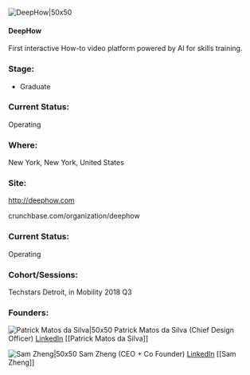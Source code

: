 

![DeepHow|50x50](https://apimg.techstars.com/connect/images/image_files/5b4f5e07a36c1113dd000006/original/deepHow_square_logo-02.png)

#### DeepHow
First interactive How-to video platform powered by AI for skills training.

### Stage: 
 - Graduate 

### Current Status: 
Operating

### Where:
New York, New York, United States

### Site:
http://deephow.com



crunchbase.com/organization/deephow

### Current Status: 
Operating

### Cohort/Sessions: 
Techstars Detroit, in Mobility 2018 Q3

### Founders: 

![Patrick Matos da Silva|50x50](https://apimg.techstars.com/connect/images/image_files/5b63589c34a60d133f0001a5/original/0.jpeg) Patrick Matos da Silva (Chief Design Officer) [LinkedIn](https://linkedin.com/in/patrikmatos) [[Patrick Matos da Silva]]

![Sam Zheng|50x50](https://apimg.techstars.com/connect/images/image_files/5b2c3199a36c1131c800000f/original/Sam_Zheng_Pic.jpg) Sam Zheng (CEO + Co Founder) [LinkedIn](https://linkedin.com/in/sam-zheng-5859032) [[Sam Zheng]]


